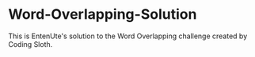 # Word-Overlapping-Solution
This is EntenUte's solution to the Word Overlapping challenge created by Coding Sloth.
